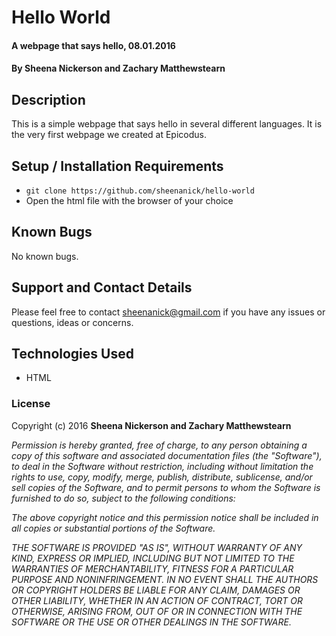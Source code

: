 # Hello World

#### A webpage that says hello, 08.01.2016

#### By **Sheena Nickerson** and **Zachary Matthewstearn**

## Description

This is a simple webpage that says hello in several different languages. It is the very first webpage we created at Epicodus.

## Setup / Installation Requirements

* `git clone https://github.com/sheenanick/hello-world`
* Open the html file with the browser of your choice

## Known Bugs

No known bugs.

## Support and Contact Details

Please feel free to contact sheenanick@gmail.com if you have any issues or questions, ideas or concerns.

## Technologies Used

* HTML

### License

Copyright (c) 2016 **Sheena Nickerson and Zachary Matthewstearn**

_Permission is hereby granted, free of charge, to any person obtaining a copy of this software and associated documentation files (the "Software"), to deal in the Software without restriction, including without limitation the rights to use, copy, modify, merge, publish, distribute, sublicense, and/or sell copies of the Software, and to permit persons to whom the Software is furnished to do so, subject to the following conditions:_

_The above copyright notice and this permission notice shall be included in all copies or substantial portions of the Software._

_THE SOFTWARE IS PROVIDED "AS IS", WITHOUT WARRANTY OF ANY KIND, EXPRESS OR IMPLIED, INCLUDING BUT NOT LIMITED TO THE WARRANTIES OF MERCHANTABILITY, FITNESS FOR A PARTICULAR PURPOSE AND NONINFRINGEMENT. IN NO EVENT SHALL THE AUTHORS OR COPYRIGHT HOLDERS BE LIABLE FOR ANY CLAIM, DAMAGES OR OTHER LIABILITY, WHETHER IN AN ACTION OF CONTRACT, TORT OR OTHERWISE, ARISING FROM, OUT OF OR IN CONNECTION WITH THE SOFTWARE OR THE USE OR OTHER DEALINGS IN THE SOFTWARE._
